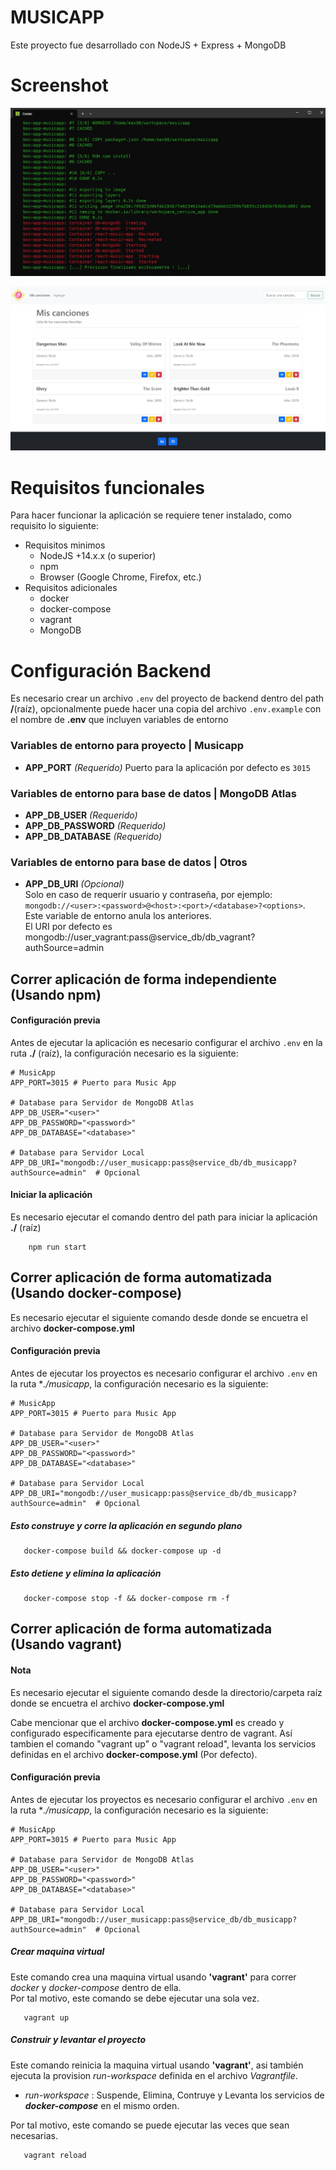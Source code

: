 # MUSICAPP
Este proyecto fue desarrollado con NodeJS + Express + MongoDB 

# Screenshot

![Preview 00](/screenshot/preview_00.jpg)

![Preview 01](/screenshot/preview_01.jpg)

# Requisitos funcionales
Para hacer funcionar la aplicación se requiere tener instalado, como requisito lo siguiente:
* Requisitos minimos
  * NodeJS +14.x.x (o superior)
  * npm
  * Browser (Google Chrome, Firefox, etc.)
* Requisitos adicionales
  * docker
  * docker-compose
  * vagrant
  * MongoDB

# Configuración Backend
Es necesario crear un archivo `.env` del proyecto de backend dentro del path **/**(raíz), opcionalmente puede hacer una copia del archivo `.env.example` con el nombre de **.env** que incluyen variables de entorno <br> 

### Variables de entorno para proyecto | Musicapp
*  **APP_PORT** *(Requerido)* Puerto para la aplicación por defecto es `3015`

### Variables de entorno para base de datos | MongoDB Atlas
*  **APP_DB_USER** *(Requerido)*  
*  **APP_DB_PASSWORD** *(Requerido)* 
*  **APP_DB_DATABASE** *(Requerido)*

### Variables de entorno para base de datos | Otros
*  **APP_DB_URI** *(Opcional)* <br/> Solo en caso de requerir usuario y contraseña, por ejemplo: `mongodb://<user>:<password>@<host>:<port>/<database>?<options>`. Este variable de entorno anula los anteriores. <br>
El URI por defecto es mongodb://user_vagrant:pass@service_db/db_vagrant?authSource=admin

## Correr aplicación de forma independiente (Usando npm)
#### Configuración previa
Antes de ejecutar la aplicación es necesario configurar el archivo `.env` en la ruta **./** (raíz), la configuración necesario es la siguiente:

```text
# MusicApp
APP_PORT=3015 # Puerto para Music App

# Database para Servidor de MongoDB Atlas
APP_DB_USER="<user>"
APP_DB_PASSWORD="<password>"
APP_DB_DATABASE="<database>"

# Database para Servidor Local
APP_DB_URI="mongodb://user_musicapp:pass@service_db/db_musicapp?authSource=admin"  # Opcional
```

#### Iniciar la aplicación
Es necesario ejecutar el comando  dentro del path para iniciar la aplicación **./** (raíz)
```shell
    npm run start
```
## Correr aplicación de forma automatizada (Usando docker-compose)
Es necesario ejecutar el siguiente comando desde donde se encuetra el archivo **docker-compose.yml** 

#### Configuración previa
Antes de ejecutar los proyectos es necesario configurar el archivo `.env` en la ruta **./musicapp*, la configuración necesario es la siguiente:

```text
# MusicApp
APP_PORT=3015 # Puerto para Music App

# Database para Servidor de MongoDB Atlas
APP_DB_USER="<user>"
APP_DB_PASSWORD="<password>"
APP_DB_DATABASE="<database>"

# Database para Servidor Local
APP_DB_URI="mongodb://user_musicapp:pass@service_db/db_musicapp?authSource=admin"  # Opcional
```

##### Esto construye y corre la aplicación en segundo plano
```shell
   docker-compose build && docker-compose up -d
```

##### Esto detiene y elimina la aplicación
```shell
   docker-compose stop -f && docker-compose rm -f
```

## Correr aplicación de forma automatizada (Usando vagrant)
#### **Nota**
Es necesario ejecutar el siguiente comando desde la directorio/carpeta raíz donde se encuetra el archivo **docker-compose.yml** 

Cabe mencionar que el archivo **docker-compose.yml** es creado y configurado especificamente para ejecutarse dentro de vagrant.
Así tambien el comando "vagrant up" o "vagrant reload", levanta los servicios definidas en el archivo **docker-compose.yml** (Por defecto).

#### Configuración previa
Antes de ejecutar los proyectos es necesario configurar el archivo `.env` en la ruta **./musicapp*, la configuración necesario es la siguiente:

```text
# MusicApp
APP_PORT=3015 # Puerto para Music App

# Database para Servidor de MongoDB Atlas
APP_DB_USER="<user>"
APP_DB_PASSWORD="<password>"
APP_DB_DATABASE="<database>"

# Database para Servidor Local
APP_DB_URI="mongodb://user_musicapp:pass@service_db/db_musicapp?authSource=admin"  # Opcional
```

##### Crear maquina virtual
Este comando crea una maquina virtual usando **'vagrant'** para correr *docker* y *docker-compose* dentro de ella. <br>
Por tal motivo, este comando se debe ejecutar una sola vez. 
```shell
   vagrant up 
```

##### Construir y levantar el proyecto
Este comando reinicia la maquina virtual usando **'vagrant'**, asi también ejecuta la provision *run-workspace* definida en el archivo *Vagrantfile*. <br>
+ *run-workspace* : Suspende, Elimina, Contruye y Levanta los servicios de *__docker-compose__* en el mismo orden. <br>

Por tal motivo, este comando se puede ejecutar las veces que sean necesarias. 

```shell
   vagrant reload 
```
